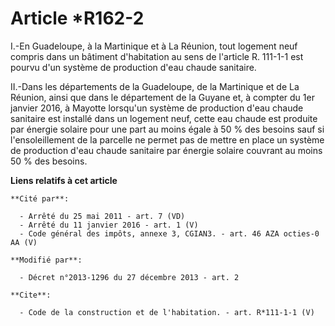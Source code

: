 # Article *R162-2

I.-En Guadeloupe, à la Martinique et à La Réunion, tout logement neuf compris dans un bâtiment d'habitation au sens de
l'article R. 111-1-1 est pourvu d'un système de production d'eau chaude sanitaire. 

II.-Dans les départements de la Guadeloupe, de la Martinique et de La Réunion, ainsi que dans le département de la Guyane et,
à compter du 1er janvier 2016, à Mayotte lorsqu'un système de production d'eau chaude sanitaire est installé dans un logement
neuf, cette eau chaude est produite par énergie solaire pour une part au moins égale à 50 % des besoins sauf si
l'ensoleillement de la parcelle ne permet pas de mettre en place un système de production d'eau chaude sanitaire par énergie
solaire couvrant au moins 50 % des besoins.

**Liens relatifs à cet article**

	**Cité par**:

	  - Arrêté du 25 mai 2011 - art. 7 (VD)
	  - Arrêté du 11 janvier 2016 - art. 1 (V)
	  - Code général des impôts, annexe 3, CGIAN3. - art. 46 AZA octies-0 AA (V)

	**Modifié par**:

	  - Décret n°2013-1296 du 27 décembre 2013 - art. 2

	**Cite**:

	  - Code de la construction et de l'habitation. - art. R*111-1-1 (V)
